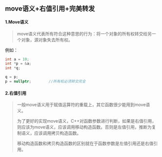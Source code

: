 ## move语义+右值引用+完美转发

#### 1.Move语义

> move语义代表所有符合这种意思的行为：将一个对象的所有权转交给另一个对象，源对象失去所有权。

例如：

```C++
int a = 10;
int *p = &a;
int *q;

q = p;
p = nullptr;		//所有权必须转交完全
```

#### 2.右值引用

> 一般move语义用于赋值运算符的重载上，其它函数很少能用到move语义。
>
> 为了更好的实现move语义，C++对函数参数进行判断，如果是右值引用，则应该为move语义，应该调用移动构造函数。否则是左值引用，推断为复制语义，应该调用拷贝构造函数。
>
> 移动构造函数和拷贝构造函数的区别就在于函数参数是左值引用还是右值引用。